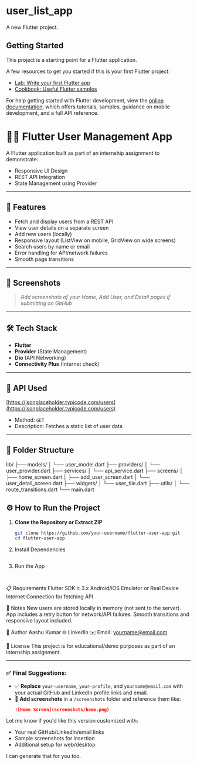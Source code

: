 # user_list_app

A new Flutter project.

## Getting Started

This project is a starting point for a Flutter application.

A few resources to get you started if this is your first Flutter project:

- [Lab: Write your first Flutter app](https://docs.flutter.dev/get-started/codelab)
- [Cookbook: Useful Flutter samples](https://docs.flutter.dev/cookbook)

For help getting started with Flutter development, view the
[online documentation](https://docs.flutter.dev/), which offers tutorials,
samples, guidance on mobile development, and a full API reference.



# 🧑‍💻 Flutter User Management App

A Flutter application built as part of an internship assignment to demonstrate:

- Responsive UI Design
- REST API Integration
- State Management using Provider

---

## 🚀 Features

- Fetch and display users from a REST API
- View user details on a separate screen
- Add new users (locally)
- Responsive layout (ListView on mobile, GridView on wide screens)
- Search users by name or email
- Error handling for API/network failures
- Smooth page transitions

---

## 📱 Screenshots

> _Add screenshots of your Home, Add User, and Detail pages if submitting on GitHub_

---

## 🛠️ Tech Stack

- **Flutter**
- **Provider** (State Management)
- **Dio** (API Networking)
- **Connectivity Plus** (Internet check)

---

## 📡 API Used

[https://jsonplaceholder.typicode.com/users](https://jsonplaceholder.typicode.com/users)

- Method: `GET`
- Description: Fetches a static list of user data

---

## 🧩 Folder Structure

lib/
├── models/
│ └── user_model.dart
├── providers/
│ └── user_provider.dart
├── services/
│ └── api_service.dart
├── screens/
│ ├── home_screen.dart
│ ├── add_user_screen.dart
│ └── user_detail_screen.dart
├── widgets/
│ └── user_tile.dart
├── utils/
│ └── route_transitions.dart
└── main.dart


## ⚙️ How to Run the Project

1. **Clone the Repository or Extract ZIP**
   ```bash
   git clone https://github.com/your-username/flutter-user-app.git
   cd flutter-user-app
   
2. Install Dependencies
    ```flutter pub get

3. Run the App
    ```flutter run


📋 Requirements
Flutter SDK ≥ 3.x
Android/iOS Emulator or Real Device
Internet Connection for fetching API

📝 Notes
New users are stored locally in memory (not sent to the server).
App includes a retry button for network/API failures.
Smooth transitions and responsive layout included.

🙌 Author
Aashu Kumar
🌐 LinkedIn
✉️ Email: yourname@email.com


📄 License
This project is for educational/demo purposes as part of an internship assignment.

---

### ✅ Final Suggestions:
- ✅ **Replace** `your-username`, `your-profile`, and `yourname@email.com` with your actual GitHub and LinkedIn profile links and email.
- 📸 **Add screenshots** in a `/screenshots` folder and reference them like:
  ```markdown
  ![Home Screen](screenshots/home.png)


Let me know if you'd like this version customized with:
- Your real GitHub/LinkedIn/email links
- Sample screenshots for insertion
- Additional setup for web/desktop

I can generate that for you too.